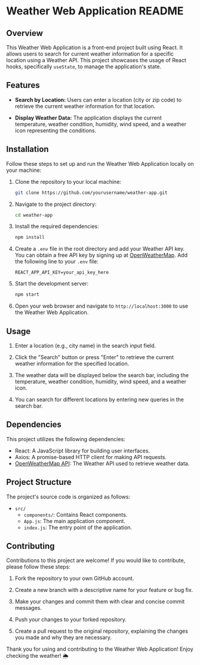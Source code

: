 # Weather Web Application README

## Overview

This Weather Web Application is a front-end project built using React. It allows users to search for current weather information for a specific location using a Weather API. This project showcases the usage of React hooks, specifically `useState`, to manage the application's state.

## Features

- **Search by Location:** Users can enter a location (city or zip code) to retrieve the current weather information for that location.

- **Display Weather Data:** The application displays the current temperature, weather condition, humidity, wind speed, and a weather icon representing the conditions.

## Installation

Follow these steps to set up and run the Weather Web Application locally on your machine:

1. Clone the repository to your local machine:

   ```bash
   git clone https://github.com/yourusername/weather-app.git
   ```

2. Navigate to the project directory:

   ```bash
   cd weather-app
   ```

3. Install the required dependencies:

   ```bash
   npm install
   ```

4. Create a `.env` file in the root directory and add your Weather API key. You can obtain a free API key by signing up at [OpenWeatherMap](https://openweathermap.org/). Add the following line to your `.env` file:

   ```env
   REACT_APP_API_KEY=your_api_key_here
   ```

5. Start the development server:

   ```bash
   npm start
   ```

6. Open your web browser and navigate to `http://localhost:3000` to use the Weather Web Application.

## Usage

1. Enter a location (e.g., city name) in the search input field.

2. Click the "Search" button or press "Enter" to retrieve the current weather information for the specified location.

3. The weather data will be displayed below the search bar, including the temperature, weather condition, humidity, wind speed, and a weather icon.

4. You can search for different locations by entering new queries in the search bar.

## Dependencies

This project utilizes the following dependencies:

- React: A JavaScript library for building user interfaces.
- Axios: A promise-based HTTP client for making API requests.
- [OpenWeatherMap API](https://openweathermap.org/): The Weather API used to retrieve weather data.

## Project Structure

The project's source code is organized as follows:

- `src/`
  - `components/`: Contains React components.
  - `App.js`: The main application component.
  - `index.js`: The entry point of the application.

## Contributing

Contributions to this project are welcome! If you would like to contribute, please follow these steps:

1. Fork the repository to your own GitHub account.

2. Create a new branch with a descriptive name for your feature or bug fix.

3. Make your changes and commit them with clear and concise commit messages.

4. Push your changes to your forked repository.

5. Create a pull request to the original repository, explaining the changes you made and why they are necessary.

Thank you for using and contributing to the Weather Web Application! Enjoy checking the weather! 🌦️
```
